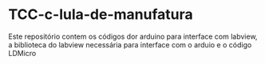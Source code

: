 # TCC-c-lula-de-manufatura
Este repositório contem os códigos dor arduino para interface com labview, a biblioteca do labview necessária para interface com o arduio e o código LDMicro
